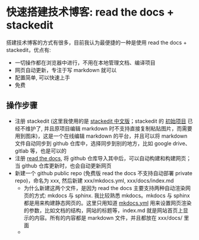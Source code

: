 # 快速搭建技术博客: read the docs + stackedit

搭建技术博客的方式有很多，目前我认为最便捷的一种是使用 read the docs + stackedit，优点有:
* 一切操作都在浏览器中进行，不用在本地管理文档、编译项目
* 网页自动更新，专注于写 markdown 就可以
* 配置简单, 可以快速上手
* 免费

## 操作步骤

* 注册 stackedit (这里我使用的是 [stackedit 中文版](https://stackedit.cn/)；stackedit 的 [初始项目](https://stackedit.io/) 已经不维护了, 并且原项目编辑 markdown 时不支持直接复制粘贴图片，而需要用到图床)，这是一个在线编辑 markdown 的平台，并且可以将 markdown 文件自动同步到 github 仓库中，选择同步到别的地方，比如 google drive、gitlab 等，也是可以的
* 注册 [read the docs](https://about.readthedocs.com/), 将 github 仓库导入其中后，可以自动构建和构建网页；当 github 仓库更新时，也会自动更新网页
* 新建一个 github public repo (免费版 read the docs 不支持自动部署 private repo)，命名为 xxx, 然后新建 xxx/mkdocs.yml, xxx/docs/index.md
	* 为什么新建这两个文件，是因为 read the docs 主要支持两种自动渲染网页的方式: mkdocs 与 sphinx. 我比较熟悉 mkdocs。mkdocs 与 sphinx 都是用来构建静态网页的。这里只用知道 [mkdocs.yml](https://www.mkdocs.org/user-guide/configuration/) 用来设置网页渲染的参数，比如文档的结构，网站的标题等，index.md 就是网站首页上显示的内容。所有的内容都是 markdown 文件，并且都放在 xxx/docs/ 里面
	* 



<!--stackedit_data:
eyJoaXN0b3J5IjpbLTIyMjIyODgwM119
-->